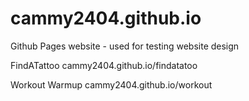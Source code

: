 # cammy2404.github.io
Github Pages website - used for testing website design

FindATattoo
cammy2404.github.io/findatatoo

Workout Warmup
cammy2404.github.io/workout
